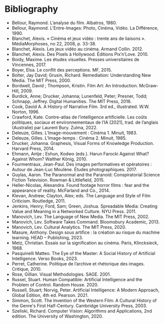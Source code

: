 # Bibliography
- Bellour, Raymond. L’analyse du film. Albatros, 1980.
- Bellour, Raymond. L’Entre-Images: Photo, Cinéma, Vidéo. La Différence, 1990.
- Blanchet, Alexis. « Cinéma et jeux vidéo : trente ans de liaisons ». MédiaMorphoses, no 22, 2008, p. 33-38.
- Blanchet, Alexis. Les jeux vidéo au cinéma. Armand Collin. 2012.
- Blanchet, Alexis. Des Pixels à Hollywood. Éditions Pix’n’Love. 2010.
- Boidy, Maxime. Les études visuelles. Presses universitaires de Vincennes, 2017.
- Boyer, Elsa. Le conflit des perceptions. MF, 2015.
- Bolter, Jay David; Grusin, Richard. Remediation: Understanding New Media. The MIT Press, 2000.
- Bordwell, David ; Thompson, Kristin. Film Art: An Introduction. McGraw-Hill, 2009.
- Burdick, Anne; Drucker, Johanna; Lunenfeld, Peter; Presner, Todd; Schnapp, Jeffrey. Digital Humanities. The MIT Press, 2016.
- Cook, David A. A History of Narrative Film. 3rd ed., illustrated. W.W. Norton, 1996.
- Crawford, Kate. Contre-atlas de l’intelligence artificielle. Les coûts politiques, sociaux et environnementaux de l’IA [2021], trad. de l’anglais (Australie) par Laurent Bury. Zulma, 2022.
- Deleuze, Gilles. L’Image-mouvement : Cinéma 1. Minuit, 1983.
- Deleuze, Gilles. L’Image-temps : Cinéma 2. Minuit, 1985.
- Drucker, Johanna. Graphesis, Visual Forms of Knowledge Production. Harvard Press, 2014.
- Ehmann, Antje ; Eshun, Kodwo (eds.). Harun Farocki Against What? Against Whom? Walther König, 2010.
- Fourmentraux, Jean-Paul. Des images performatives et opératoires : Autour de Jean-Luc Moulène. Études photographiques. 2017.
- Guylas, Aaron. The Paranormal and the Paranoid: Conspiratorial Science Fiction Television. Rowman & Littlefield, 2015.
- Heller-Nicolas, Alexandra. Found footage horror films : fear and the appearance of reality. McFarland and Co., 2014.
- Klevan, Andrew; Clayton, Alex; eds. The Language and Style of Film Criticism. Routledge, 2011.
- Jenkins, Henry; Ford, Sam; Green, Joshua. Spreadable Media: Creating Value and Meaning in a Networked Culture. NYU Press. 2011.
- Manovich, Lev. The Language of New Media. The MIT Press, 2002.
- Manovich, Lev. Software Takes Command. Bloomsbury Academic, 2013.
- Manovich, Lev. Cultural Analytics. The MIT Press, 2020.
- Masure, Anthony. Design sous artifice : la création au risque du machine learning. HEAD – Publishing, 2023.
- Metz, Christian. Essais sur la signification au cinéma. Paris, Klincksieck, 1968.
- Pasquinelli Matteo. The Eye of the Master: A Social History of Artificial Intelligence. Verso Books, 2023.
- Perret, Catherine. Politique de l’archive et rhétorique des images. Critique, 2010.
- Rose, Gillian. Visual Methodologies. SAGE. 2001.
- Russel, Stuart. Human Compatible: Artificial Intelligence and the Problem of Control. Random House. 2020.
- Russell, Stuart; Norvig, Peter. Artificial Intelligence: A Modern Approach, Global Edition, 4th ed. Pearson. 2021.
- Simmon, Scott. The Invention of the Western Film: A Cultural History of the Genre's First Half-Century. Cambridge University Press, 2003.
- Szeliski, Richard. Computer Vision: Algorithms and Applications, 2nd edition. The University of Washington, 2020.